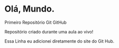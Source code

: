 # Olá, Mundo.
 Primeiro Repositório Git GitHub

Repositório criado durante uma aula ao vivo!

Essa Linha eu adicionei diretamente do site do Git Hub.
